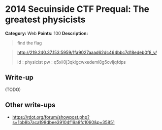 # 2014 Secuinside CTF Prequal: The greatest physicists

**Category:** Web
**Points:** 100
**Description:**

> find the flag

> <http://219.240.37.153:5959/1fa9027aaad62dc464bbc7d18edeb0f8_v/>
>
> id : physicist
> pw : q5xli0j3qklgcwxedeml8g5ovljqfdps

## Write-up

(TODO)

## Other write-ups

* <https://rdot.org/forum/showpost.php?s=1bb8b7aca198dbee39104f19a8fc1090&p=35851>
